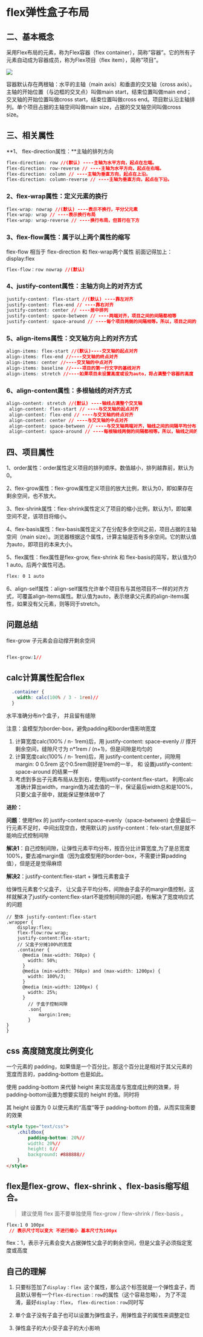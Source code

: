 # flex弹性盒子布局



## 二、基本概念

采用Flex布局的元素，称为Flex容器（flex container），简称”容器”。它的所有子元素自动成为容器成员，称为Flex项目（flex item），简称”项目”。

![](https://img-blog.csdnimg.cn/20190405163746672.png)

容器默认存在两根轴：水平的主轴（main axis）和垂直的交叉轴（cross axis）。主轴的开始位置（与边框的交叉点）叫做main start，结束位置叫做main end；交叉轴的开始位置叫做cross start，结束位置叫做cross end。项目默认沿主轴排列。单个项目占据的主轴空间叫做main size，占据的交叉轴空间叫做cross size。

## 三、相关属性

**1、 flex-direction属性：**主轴的排列方向

```css
flex-direction: row //(默认) ----主轴为水平方向，起点在左端。
flex-direction: row-reverse // ----主轴为水平方向，起点在右端。
flex-direction: column // ----主轴为垂直方向，起点在上沿。
flex-direction: column-reverse // ----主轴为垂直方向，起点在下沿。
```

### 2、flex-wrap属性：定义元素的换行

```css
flex-wrap: nowrap //(默认) ----表示不换行，平分父元素
flex-wrap: wrap // ----表示换行布局
flex-wrap: wrap-reverse // ----换行布局，但首行在下方
```

### 3、flex-flow属性：属于以上两个属性的缩写

flex-flow 相当于 flex-direction 和 flex-wrap两个属性
前面记得加上：display:flex

```css
flex-flow：row nowrap //(默认) 
```

### 4、justify-content属性：主轴方向上的对齐方式

```css
justify-content: flex-start //(默认) ----靠左对齐
justify-content: flex-end // ----靠右对齐
justify-content: center // ----居中排列
justify-content: space-between // ----两端对齐，项目之间的间隔都相等
justify-content: space-around // ----每个项目两侧的间隔相等。所以，项目之间的间隔比项目与边框的间隔大一倍
```

### 5、align-items属性：交叉轴方向上的对齐方式

```css
align-items: flex-start //(默认)----交叉轴的起点对齐
align-items: flex-end //----交叉轴的终点对齐
align-items: center //----交叉轴的中点对齐
align-items: baseline //----项目的第一行文字的基线对齐
align-items: stretch //----如果项目未设置高度或设为auto，将占满整个容器的高度
```

### 6、align-content属性：多根轴线的对齐方式

```css
align-content: stretch //(默认) ----轴线占满整个交叉轴
 align-content: flex-start // ----与交叉轴的起点对齐
 align-content: flex-end // ----与交叉轴的终点对齐
 align-content: center // ----与交叉轴的中点对齐
 align-content: space-between // ----与交叉轴两端对齐，轴线之间的间隔平均分布
 align-content: space-around // ----每根轴线两侧的间隔都相等。所以，轴线之间的间隔比轴线与边框的间隔大一倍

```

## 四、项目属性

1、order属性：order属性定义项目的排列顺序。数值越小，排列越靠前，默认为0。

2、flex-grow属性：flex-grow属性定义项目的放大比例，默认为0，即如果存在剩余空间，也不放大。

3、flex-shrink属性：flex-shrink属性定义了项目的缩小比例，默认为1，即如果空间不足，该项目将缩小。

4、flex-basis属性：flex-basis属性定义了在分配多余空间之前，项目占据的主轴空间（main size）。浏览器根据这个属性，计算主轴是否有多余空间。它的默认值为auto，即项目的本来大小。

5、flex属性：flex属性是flex-grow, flex-shrink 和 flex-basis的简写，默认值为0 1 auto。后两个属性可选。

```css
flex: 0 1 auto
```



6、align-self属性：align-self属性允许单个项目有与其他项目不一样的对齐方式，可覆盖align-items属性。默认值为auto，表示继承父元素的align-items属性，如果没有父元素，则等同于stretch。




##  问题总结

flex-grow  子元素会自动撑开剩余空间

```css

flex-grow:1//
```



## calc计算属性配合flex

```css
  .container {
    width: calc(100% / 3 - 1rem)//
  }
```

水平准确分布n个盒子， 并且留有缝隙

注意：盒模型为border-box，避免padding和border值影响宽度

1. 计算宽度calc(100% / n- 1rem)后，用 justify-content: space-evenly // 撑开剩余空间，缝隙尺寸为 n*1rem / (n+1)，但是间隙是均匀的
2. 计算宽度calc(100% / n- 1rem)后，用 justify-content:center，间隙用margin: 0 0.5rem  这个0.5rem刚好是1rem的一半， 和 设置justify-content: space-around 的结果一样
3. 考虑到多出子元素布局从左到右，使用justify-content:flex-start， 利用calc准确计算出width，margin值为减去值的一半，保证最后width总和是100%，只要父盒子居中，就能保证整体居中了

**进阶：**

**问题**：使用flex 的  justify-content:space-evenly（space-between) 会使最后一行元素不足时，中间出现空白，使用默认的 justify-content：felx-start,但是就不能响应式控制间隙

**解决1**：自己控制间隙，让弹性元素平均分布，按百分比计算宽度,为了是总宽度100%，要去减margin值（因为盒模型用的border-box，不需要计算padding值），但是还是觉得麻烦

**解决2**：justify-content:flex-start + 弹性元素套盒子

给弹性元素套个父盒子， 让父盒子平均分布，间隙由子盒子的margin值控制，这样就解决了justify-content:flex-start不能控制间隙的问题，有解决了宽度响应式的问题

```less
// 整体 justify-content:flex-start 
.wrapper {
    display:flex;
    flex-flow:row wrap;
    justify-content:flex-start;
    // 父盒子分摊100%的宽度
	.container {
      @media (max-width: 768px) {
        width: 50%;
      }
      @media (min-width: 768px) and (max-width: 1200px) {
        width: 100%/3;
      }
      @media (min-width: 1200px) {
        width: 25%;
      }
        // 子盒子控制间隙
        .son{
            margin:1rem;
        }
}
}
```





## css 高度随宽度比例变化

一个元素的 padding，如果值是一个百分比，那这个百分比是相对于其父元素的宽度而言的，padding-bottom 也是如此。

使用 padding-bottom 来代替 height 来实现高度与宽度成比例的效果，将 padding-bottom设置为想要实现的 height 的值。同时将

其 height 设置为 0 以使元素的“高度”等于 padding-bottom 的值，从而实现需要的效果

```html
<style type="text/css">
	.childbox{
		padding-bottom: 20%//
		width: 20%//
		height: 0//
		background: #888888//
	}
</style>
```

## flex是flex-grow、flex-shrink 、flex-basis缩写组合。

> 建议使用 flex 面不要单独使用 flex-grow / flew-shrink / flex-basis 。

```css
flex:1 0 100px
 // 表示尺寸可以变大 不进行缩小 基本尺寸为100px
```

flex：1，表示子元素会变大占据弹性父盒子的剩余空间，但是父盒子必须指定宽度或高度

## 自己的理解

1. 只要标签加了`display：flex `这个属性，那么这个标签就是一个弹性盒子，而且默认带有一个`flex-direction：row`的属性（这个容易忽略）， 为了不混淆，最好`display：flex`， `flex-direction：row`同时写

2. 单个盒子没有子盒子也可以设置为弹性盒子，用弹性盒子的属性来调整定位
3. 弹性盒子的大小受子盒子的大小影响
